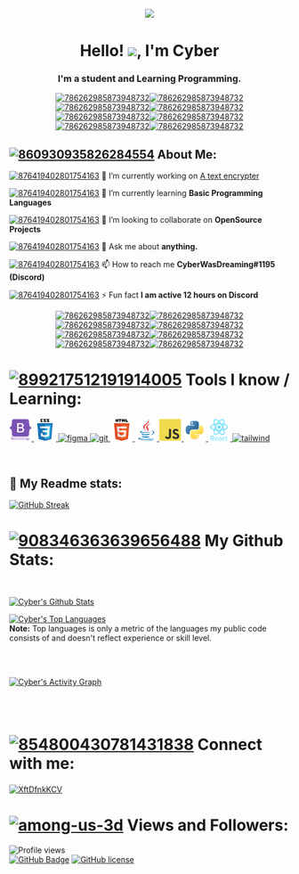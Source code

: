 <p align="center">
  <a href="#"><img  src="https://lanyard-profile-readme.vercel.app/api/853525881032933376" /></a>
</p>




<h1 align="center">Hello! <img src="https://raw.githubusercontent.com/MartinHeinz/MartinHeinz/master/wave.gif" width="30px">, I'm Cyber</h1>
<h3 align="center">I'm a student and Learning Programming.</h3>
<p align="center">
  <a href="https://imgbb.com/"><img src="https://i.ibb.co/vvTtRTR/786262985873948732.gif" alt="786262985873948732" border="0" height="30px"></a><a href="https://imgbb.com/"><img src="https://i.ibb.co/vvTtRTR/786262985873948732.gif" alt="786262985873948732" border="0" height="30px"></a><a href="https://imgbb.com/"><img src="https://i.ibb.co/vvTtRTR/786262985873948732.gif" alt="786262985873948732" border="0" height="30px"></a><a href="https://imgbb.com/"><img src="https://i.ibb.co/vvTtRTR/786262985873948732.gif" alt="786262985873948732" border="0" height="30px"></a><a href="https://imgbb.com/"><img src="https://i.ibb.co/vvTtRTR/786262985873948732.gif" alt="786262985873948732" border="0" height="30px"></a><a href="https://imgbb.com/"><img src="https://i.ibb.co/vvTtRTR/786262985873948732.gif" alt="786262985873948732" border="0" height="30px"></a><a href="https://imgbb.com/"><img src="https://i.ibb.co/vvTtRTR/786262985873948732.gif" alt="786262985873948732" border="0" height="30px"></a><a href="https://imgbb.com/"><img src="https://i.ibb.co/vvTtRTR/786262985873948732.gif" alt="786262985873948732" border="0" height="30px"></a>
</p>


## <a href="https://imgbb.com/"><img src="https://i.ibb.co/y5wp7ys/860930935826284554.gif" alt="860930935826284554" border="0" height="30px"></a> About Me:

   
<a href="https://imgbb.com/"><img src="https://i.ibb.co/S3QVdyJ/876419402801754163.gif" alt="876419402801754163" border="0" height="19px"></a>  🔭 I’m currently working on [A text encrypter](https://encrypt.cyberdream.cf/)

<a href="https://imgbb.com/"><img src="https://i.ibb.co/S3QVdyJ/876419402801754163.gif" alt="876419402801754163" border="0" height="19px"></a> 🌱 I’m currently learning **Basic Programming Languages** 

<a href="https://imgbb.com/"><img src="https://i.ibb.co/S3QVdyJ/876419402801754163.gif" alt="876419402801754163" border="0" height="19px"></a> 👯 I’m looking to collaborate on **OpenSource Projects**

<a href="https://imgbb.com/"><img src="https://i.ibb.co/S3QVdyJ/876419402801754163.gif" alt="876419402801754163" border="0" height="19px"></a> 💬 Ask me about **anything.**

<a href="https://imgbb.com/"><img src="https://i.ibb.co/S3QVdyJ/876419402801754163.gif" alt="876419402801754163" border="0" height="19px"></a> 📫 How to reach me **CyberWasDreaming#1195 (Discord)**

<a href="https://imgbb.com/"><img src="https://i.ibb.co/S3QVdyJ/876419402801754163.gif" alt="876419402801754163" border="0" height="19px"></a> ⚡ Fun fact **I am active 12 hours on Discord**


<p align="center">
  <a href="https://imgbb.com/"><img src="https://i.ibb.co/vvTtRTR/786262985873948732.gif" alt="786262985873948732" border="0" height="30px"></a><a href="https://imgbb.com/"><img src="https://i.ibb.co/vvTtRTR/786262985873948732.gif" alt="786262985873948732" border="0" height="30px"></a><a href="https://imgbb.com/"><img src="https://i.ibb.co/vvTtRTR/786262985873948732.gif" alt="786262985873948732" border="0" height="30px"></a><a href="https://imgbb.com/"><img src="https://i.ibb.co/vvTtRTR/786262985873948732.gif" alt="786262985873948732" border="0" height="30px"></a><a href="https://imgbb.com/"><img src="https://i.ibb.co/vvTtRTR/786262985873948732.gif" alt="786262985873948732" border="0" height="30px"></a><a href="https://imgbb.com/"><img src="https://i.ibb.co/vvTtRTR/786262985873948732.gif" alt="786262985873948732" border="0" height="30px"></a><a href="https://imgbb.com/"><img src="https://i.ibb.co/vvTtRTR/786262985873948732.gif" alt="786262985873948732" border="0" height="30px"></a><a href="https://imgbb.com/"><img src="https://i.ibb.co/vvTtRTR/786262985873948732.gif" alt="786262985873948732" border="0" height="30px"></a>
</p>


# <a href="https://imgbb.com/"><img src="https://i.ibb.co/Qf49jyL/899217512191914005.gif" alt="899217512191914005" border="0" height="30px"></a> Tools I know / Learning:

<p align="left"> <a href="https://getbootstrap.com" target="_blank" rel="noreferrer"> <img src="https://raw.githubusercontent.com/devicons/devicon/master/icons/bootstrap/bootstrap-plain-wordmark.svg" alt="bootstrap" width="40" height="40"/> </a> <a href="https://www.w3schools.com/css/" target="_blank" rel="noreferrer"> <img src="https://raw.githubusercontent.com/devicons/devicon/master/icons/css3/css3-original-wordmark.svg" alt="css3" width="40" height="40"/> </a> <a href="https://www.figma.com/" target="_blank" rel="noreferrer"> <img src="https://www.vectorlogo.zone/logos/figma/figma-icon.svg" alt="figma" width="40" height="40"/> </a> <a href="https://git-scm.com/" target="_blank" rel="noreferrer"> <img src="https://www.vectorlogo.zone/logos/git-scm/git-scm-icon.svg" alt="git" width="40" height="40"/> </a> <a href="https://www.w3.org/html/" target="_blank" rel="noreferrer"> <img src="https://raw.githubusercontent.com/devicons/devicon/master/icons/html5/html5-original-wordmark.svg" alt="html5" width="40" height="40"/> </a> <a href="https://www.java.com" target="_blank" rel="noreferrer"> <img src="https://raw.githubusercontent.com/devicons/devicon/master/icons/java/java-original.svg" alt="java" width="40" height="40"/> </a> <a href="https://developer.mozilla.org/en-US/docs/Web/JavaScript" target="_blank" rel="noreferrer"> <img src="https://raw.githubusercontent.com/devicons/devicon/master/icons/javascript/javascript-original.svg" alt="javascript" width="40" height="40"/> </a> <a href="https://www.python.org" target="_blank" rel="noreferrer"> <img src="https://raw.githubusercontent.com/devicons/devicon/master/icons/python/python-original.svg" alt="python" width="40" height="40"/> </a> <a href="https://reactjs.org/" target="_blank" rel="noreferrer"> <img src="https://raw.githubusercontent.com/devicons/devicon/master/icons/react/react-original-wordmark.svg" alt="react" width="40" height="40"/> </a> <a href="https://tailwindcss.com/" target="_blank" rel="noreferrer"> <img src="https://www.vectorlogo.zone/logos/tailwindcss/tailwindcss-icon.svg" alt="tailwind" width="40" height="40"/> </a> </p>
<!-- [![React Badge](https://img.shields.io/badge/-React-61DBFB?style=for-the-badge&labelColor=black&logo=react&logoColor=61DBFB)](#)  [![Javascript Badge](https://img.shields.io/badge/-Javascript-F0DB4F?style=for-the-badge&labelColor=black&logo=javascript&logoColor=F0DB4F)](#) [![Typescript Badge](https://img.shields.io/badge/-Typescript-007acc?style=for-the-badge&labelColor=black&logo=typescript&logoColor=007acc)](#) [![Nodejs Badge](https://img.shields.io/badge/-Nodejs-3C873A?style=for-the-badge&labelColor=black&logo=node.js&logoColor=3C873A)](#) [![GraphQL Badge](https://img.shields.io/badge/-GraphQl-e535ab?style=for-the-badge&labelColor=black&logo=node.js&logoColor=e535ab)](#) -->
<br/>

## 🎫 My Readme stats:

[![GitHub Streak](https://github-readme-streak-stats.herokuapp.com?user=CyberWasDreaming0&theme=holi-theme&hide_border=true&date_format=j%20M%5B%20Y%5D)](https://github.com/CyberWasDreaming0)

# <a href="https://imgbb.com/"><img src="https://i.ibb.co/x3BkkRH/908346363639656488.gif" alt="908346363639656488" border="0" height="30px"></a> My Github Stats:

  <br/>
  
  <a href="https://github.com/CyberWasDreaming0"><img alt="Cyber's Github Stats" src="https://github-readme-stats.vercel.app/api?username=CyberWasDreaming0&show_icons=true&count_private=true&theme=react&hide_border=true&bg_color=0D1117" /></a>
    
  <a href="https://github.com/CyberWasDreaming0"><img alt="Cyber's Top Languages" src="https://github-readme-stats.vercel.app/api/top-langs/?username=CyberWasDreaming0&langs_count=8&count_private=true&layout=compact&theme=react&hide_border=true&bg_color=0D1117" /></a>
  <br/>
  <b>Note:</b> Top languages is only a metric of the languages my public code consists of and doesn't reflect experience or skill level.


<br/>
<br/>

<a href="https://github.com/CyberWasDreaming0"><img alt="Cyber's Activity Graph" src="https://activity-graph.herokuapp.com/graph?username=CyberWasDreaming0&bg_color=0D1117&color=5BCDEC&line=5BCDEC&point=FFFFFF&hide_border=true" /></a>

<br/>
<br/>

# <a href="https://imgbb.com/"><img src="https://i.ibb.co/F58yThs/854800430781431838.gif" alt="854800430781431838" border="0" height="30px"></a> Connect with me:
<p align="left">
<a href="https://discord.gg/XftDfnkKCV" target="blank"><img align="center" src="https://i.ibb.co/02sSp6t/765273571832234004.gif" alt="XftDfnkKCV" height="50px" /></a>
</p>

# <a href="https://imgbb.com/"><img src="https://i.ibb.co/FJCWvPS/among-us-3d.gif" alt="among-us-3d" border="0" height="40px"></a> Views and Followers:
![Profile views](https://gpvc.arturio.dev/CyberWasDreaming0)  
<a href="https://github.com/CyberWasDreaming0?tab=followers"><img src="https://img.shields.io/github/followers/CyberWasDreaming0?label=Followers&style=social" alt="GitHub Badge"></a>
<a href="https://github.com/CyberWasDreaming0/CyberWasDreaming0/blob/main/LICENSE"><img alt="GitHub license" src="https://img.shields.io/github/license/CyberWasDreaming0/CyberWasDreaming0?color=lightgray&label=License&style=flat-square"></a>


